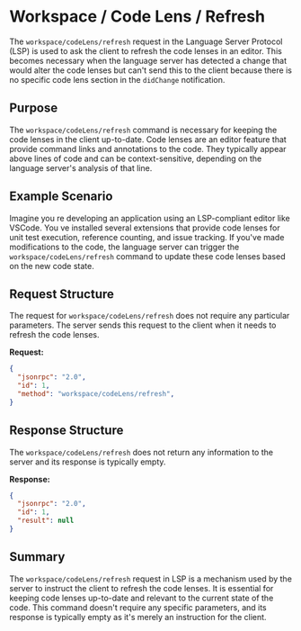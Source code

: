 # Workspace / Code Lens / Refresh

The `workspace/codeLens/refresh` request in the Language Server Protocol (LSP) is used to ask the client to refresh the code lenses in an editor. This becomes necessary when the language server has detected a change that would alter the code lenses but can't send this to the client because there is no specific code lens section in the `didChange` notification.

## Purpose

The `workspace/codeLens/refresh` command is necessary for keeping the code lenses in the client up-to-date. Code lenses are an editor feature that provide command links and annotations to the code. They typically appear above lines of code and can be context-sensitive, depending on the language server's analysis of that line.

## Example Scenario

Imagine you re developing an application using an LSP-compliant editor like VSCode. You ve installed several extensions that provide code lenses for unit test execution, reference counting, and issue tracking. If you've made modifications to the code, the language server can trigger the `workspace/codeLens/refresh` command to update these code lenses based on the new code state.

## Request Structure

The request for `workspace/codeLens/refresh` does not require any particular parameters. The server sends this request to the client when it needs to refresh the code lenses.


**Request:**

```json
{
  "jsonrpc": "2.0",
  "id": 1,
  "method": "workspace/codeLens/refresh",
}
```

## Response Structure

The `workspace/codeLens/refresh` does not return any information to the server and its response is typically empty.


**Response:**

```json
{
  "jsonrpc": "2.0",
  "id": 1,
  "result": null
}
```

## Summary

The `workspace/codeLens/refresh` request in LSP is a mechanism used by the server to instruct the client to refresh the code lenses. It is essential for keeping code lenses up-to-date and relevant to the current state of the code. This command doesn't require any specific parameters, and its response is typically empty as it's merely an instruction for the client.
